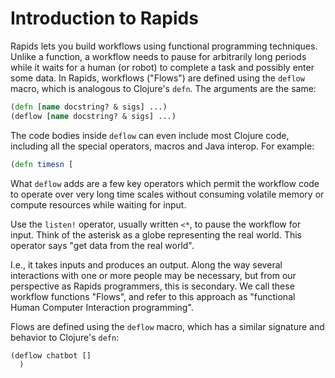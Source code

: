 # Introduction to Rapids

Rapids lets you build workflows using functional programming techniques. Unlike a function, a workflow needs to pause for arbitrarily long periods while it  waits for a human (or robot) to complete a task and possibly enter some data. In Rapids, workflows ("Flows") are defined using the `deflow` macro, which is analogous to Clojure's `defn`. The arguments are the same:

```clojure
(defn [name docstring? & sigs] ...)
(deflow [name docstring? & sigs] ...)
```
The code bodies inside `deflow` can even include most Clojure code, including all the special operators, macros and Java interop. For example:

```clojure
(defn timesn [
```


What `deflow` adds are a few key operators which permit the workflow code to operate over very long time scales without consuming volatile memory or compute resources while waiting for input. 

Use the `listen!` operator, usually written `<*`, to pause the workflow for input. Think of the asterisk as a globe representing the real world. This operator says "get data from the real world".


 I.e., it takes inputs and produces an output. Along the way several interactions with one or more people may be necessary, but from our perspective as Rapids programmers, this is secondary.  We call these workflow functions "Flows", and refer to this approach as "functional Human Computer Interaction programming".

Flows are defined using the `deflow` macro, which has a similar signature and behavior to Clojure's `defn`:

```clojure
(deflow chatbot []
  )
```


 